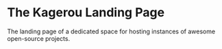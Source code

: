 # The Kagerou Landing Page
The landing page of a dedicated space for hosting instances of awesome open-source projects.